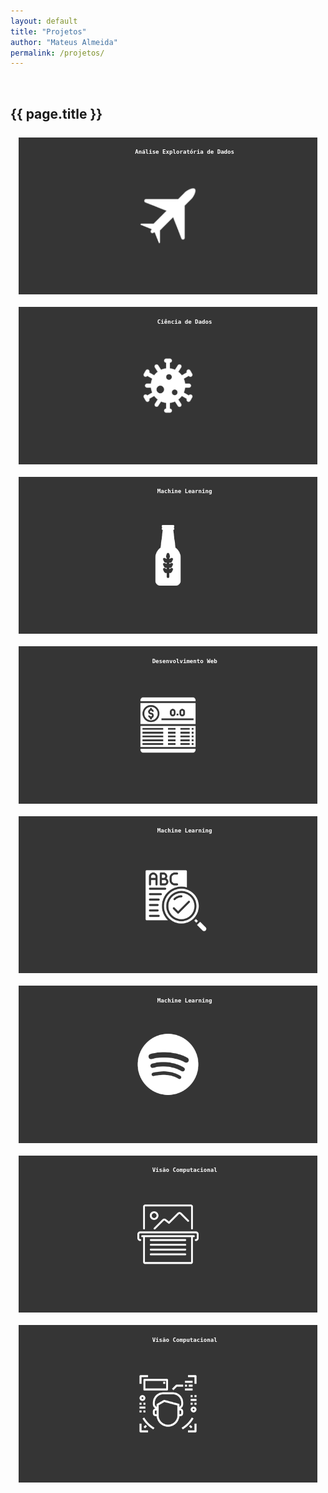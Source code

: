 ```yaml
---
layout: default
title: "Projetos"
author: "Mateus Almeida"
permalink: /projetos/
---
```


<script src="https://code.jquery.com/jquery-3.6.3.min.js" integrity="sha256-pvPw+upLPUjgMXY0G+8O0xUf+/Im1MZjXxxgOcBQBXU=" crossorigin="anonymous"></script>

<style>
  @import url('https://cdnjs.cloudflare.com/ajax/libs/font-awesome/6.2.1/css/all.min.css')
</style>

<style>
.saturate { filter: saturate(3); }
.grayscale { filter: grayscale(100%); }
.contrast { filter: contrast(160%); }
.brightness { filter: brightness(0.25); }
.blur { filter: blur(3px); }
.invert { filter: invert(100%); }
.sepia { filter: sepia(100%); }
.huerotate { filter: hue-rotate(180deg); }
.rss.opacity { filter: opacity(50%); }

.portfolio {
  font-family: monospace; 
}

.heading {
  text-align: center;
}

.heading::after {
  content: "";
  display: block;
  height: 0.13em;
  width: 2.75em;
  margin: 0.08em auto 0 auto;
  background-color: #353535;
}

.showcase {
  display: grid;
  grid-template-columns: repeat(2, 1fr);
  grid-gap: 10px;
  width: 95%;
  margin: 3% auto 0 auto;
}

.item {
  display: block;
  position: relative;
  overflow: hidden;
  width: 100%;
  min-width: 300px;
  box-shadow: 0px 0px 0px #353535;
}

.item:hover .item:active .img {
  filter: blur(2px);
  transform: scale(1.05);
}

.img {
	display: block;
	height: 100%;
	width: 100%;
	-o-object-fit: cover;
	object-fit: cover;
  transition: all 0.3s ease-in-out;
}

.overlay {
  border: 3.5px solid #353535;
  height: 100%;
  width: 100%;
  position: absolute;
  top: 0;
  left: 0;
  transition: all 0.3s ease-in-out;
   
}
.overlay:hover{
  background-color: #353535;
}
.overlay:hover .text {
  opacity: 1;
  visibility: visible;
  transform: translateY(-50%);
  transition: all 0.5s ease-in-out;
}

.hover_effect {
  opacity: 1;
  visibility: visible;
  transform: translateY(-50%);
  transition: all 0.5s ease-in-out;
}

.text {
  text-align: justify;
  padding-left: 5%;
  padding-right: 5%;
  padding: 0 5% auto 0;
  top: 45%;
  font-size: 65%;
  position: relative;
  transform: translateY(-10%);
  opacity: 0;
  visibility: hidden;
  font-weight: bolder;
  color: white;
  transition: all 0.3s ease-in-out;
}

.category {
  text-align: center;
  font-size: 65%;
  position: absolute;
  width: 100%;
  padding: 2% 5% 2% 5%;
  z-index: 1;
  font-weight: bolder;
  color: #fff;
}

.keywords {
  text-align: bottom;
  font-size: 50%;
  padding: 2% 5% 2% 5%;
  transform: translateY(-10%);
  position: absolute;
  top: 85%;
  opacity: 0;
  font-weight: normal;
  visibility: hidden;
  text-align: left;
}

.overlay:hover, .overlay:active {
-webkit-tap-highlight-color: rgba(0,0,0,0);
-webkit-user-select: none;
-webkit-touch-callout: none;
}

@media screen and (max-width: 1200px) {
  .showcase {
    grid-template-columns: auto;
    grid-gap: 20px 0;
    margin-top: 5%;
  }
}
@media screen and (max-width: 600px) {
  .showcase {
    width: 100%;
  }
}

</style>
<script>

document.addEventListener("touchstart", function(){}, true);

</script>

<a id="button"></a>

<div class="tags-header">
  <div>&nbsp;</div>
  <h2 class="tags-header-title">{{ page.title }}</h2>
  <div class="tags-header-line"></div>
</div>

<!--
<i class="fa-solid fa-code"></i>&nbsp;
<i class="fa-solid fa-chart-simple"></i>&nbsp;
<i class="fa-solid fa-chart-line"></i>&nbsp;
<i class="fa-solid fa-circle-nodes"></i>&nbsp;
<i class="fa-solid fa-scroll"></i>&nbsp;
<i class="fa-solid fa-image"></i>&nbsp;
<i class="fa-solid fa-comments"></i>&nbsp;
<i class="fa-solid fa-robot"></i>&nbsp;
<i class="fa-solid fa-brain"></i>&nbsp;
<i class="fa-sharp fa-solid fa-browser"></i>&nbsp;

  Análise Exploratória de Dados
  Machine Learning
  Deep Learning
  Visão Computacional  

<dev style="font-size: 85%; font-weight: bolder;color: crimson;">[EM DESENVOLVIMENTO]</dev><br> 
-->

<section class="portfolio">  

  <div class="showcase">
    <a href="https://colab.research.google.com/github/imsouza/airplane-crash/blob/main/EDA%20-%20Airplane%20Crash.ipynb" aria-haspopup="true" target="_blank" onclick="" class="item">
      <p class="category">
        <i class="fa-solid fa-chart-line" ></i>&nbsp;Análise Exploratória de Dados
      </p>
      <img src="/assets/portfolio/airplane.png" alt="Count of crashes by Year" class="img">
      <div class="overlay">
        <p class="text">
          Exploração dos dados de acidentes aéreos mundiais de 1908 a 2009 utilizando técnicas de análise de causalidade e PCA em séries temporais para identificar padrões e tendências relacionadas às fatalidades.
          <br>
          <p class="text keywords">Palavras-chave: Airplane, Time Series, EDA, PCA, Kmeans, Granger Causality</p>
        </p>
      </div>
    </a>
    <a href="https://colab.research.google.com/drive/1BF-CC7_g5wiY7XqKjYl65FS5m8bDJhM1?usp=sharing" aria-haspopup="true" target="_blank" onclick="" class="item">
      <p class="category">
        <i class="fa-solid fa-flask"></i>&nbsp;Ciência de Dados
      </p>
      <img src="/assets/portfolio/covid.png" alt="Covid-19 Analysis" class="img">
      <div class="overlay">
        <p class="text">
          Modelo preditivo sobre a evolução da Covid-19 no Espírito Santo, considerando fatores como tendência, sazonalidade, erro, ciclicidade e análise de grafos. O objetivo é obter uma visão aprofundada da evolução da pandemia e seu impacto na região.
          <br>
          <p class="text keywords">Palavras-chave: Time Series, Machine Learning, Covid-19, Previsões</p>
        </p>
      </div>
    </a>
    <a href="https://colab.research.google.com/drive/1FuTkYHyoYCpWS422nuLF_LcDMjLm2KGb?usp=sharing" onclick="" target="_blank" class="item">
      <p class="category">
        <i class="fa-solid fa-robot"></i>&nbsp;Machine Learning
      </p>      
      <img src="/assets/portfolio/beer.png" alt="Beer Analysis" class="img">
      <div class="overlay">
        <p class="text">
          Modelo regressivo para previsão do consumo de cerveja no estado de São Paulo. O objetivo é fornecer uma previsão precisa do consumo de cerveja que possam impactar a demanda levando em consideração os dados de finais de semana, chuva, consumo em litros e temperatura.
          <br>
          <p class="text keywords">Palavras-chave: Regressão Linear, Estatística, Cerveja</p>
        </p>
      </div>
    </a>
    <a href="https://github.com/imsouza/account-balance" onclick="" target="_blank" class="item">
      <p class="category">
        <i class="fa-solid fa-desktop"></i>&nbsp;Desenvolvimento Web
      </p>
      <img src="/assets/portfolio/accb.png" alt="Account balance" class="img">
      <div class="overlay">
        <p class="text">
          Este projeto envolve a criação de um sistema de conta bancária usando o framework Laravel. Ele permitirá aos usuários gerenciar suas finanças de maneira fácil, incluindo funcionalidades como transferências, pagamentos, depósito, saque e visualização de extrato.
          <br>
          <p class="text keywords">Palavras-chave: Laravel, Conta Bancária, CRUD, Sistema</p>
        </p>
      </div>
    </a>
    <a href="https://colab.research.google.com/drive/1m-pyGCxmjJkQX3n8kalPmBz488aaJLkU?usp=sharing" onclick="" target="_blank" class="item">
      <p class="category">
        <i class="fa-solid fa-robot"></i>&nbsp;Machine Learning
      </p>
      <img src="/assets/portfolio/spellchecker.png" alt="NLP" class="img">
      <div class="overlay">
        <p class="text"> 
          Criação de um corretor ortográfico que utiliza técnicas de processamento de linguagem natural (NLP) juntamente com a biblioteca NLTK para validar erros ortográficos em textos em língua portuguesa.
          <br>
          <p class="text keywords">Palavras-chave: NLTK, NLP, Spell Checker</p>
        </p>
      </div>
    </a>
    <a href="https://colab.research.google.com/drive/1HIDFgE819Yovue63iMI2wyicQPWLWMGc?usp=sharing" onclick="" target="_blank" class="item">
      <p class="category">
        <i class="fa-solid fa-robot"></i>&nbsp;Machine Learning
      </p>
      <img src="/assets/portfolio/spotify.png" alt="Spotify" class="img">
      <div class="overlay">
        <p class="text">
            Sistema de recomendação de músicas utilizando a API do Spotify e algoritmos de clusterização. O objetivo é agrupar as músicas em clusters com base em características semelhantes, permitindo a recomendação com base nas preferências do usuário e nos clusters aos quais as músicas pertencem.
          <br>
          <p class="text keywords">Palavras-chave: Cluster, Spotify, Sistema, Músicas</p>
        </p>
      </div>
    </a>
    <a href="https://colab.research.google.com/drive/1i90wYeYHdOlo-EUXowqtVV3sGElBeYys?usp=sharing" onclick="" target="_blank" class="item">
      <p class="category">
        <i class="fa-solid fa-eye"></i>&nbsp;Visão Computacional
      </p>
      <img src="/assets/portfolio/ocr.png" alt="Spotify" class="img">
      <div class="overlay">
        <p class="text">
            Este projeto consiste em um sistema de OCR (Optical Character Recognition) capaz de reconhecer texto em imagens. O objetivo principal é extrair informações textuais de imagens, permitindo a busca e processamento desses dados de forma automatizada.
          <br>
          <p class="text keywords">Palavras-chave: OCR, Tesseract, Computer Vision</p>
        </p>
      </div>
    </a>
    <a href="https://colab.research.google.com/drive/1lXSatRcg8ojtNG4Ol1y8W6v0s2kunDlP?usp=sharing" onclick="" target="_blank" class="item">
      <p class="category">
        <i class="fa-solid fa-eye"></i>&nbsp;Visão Computacional
      </p>
      <img src="/assets/portfolio/face.png" alt="Face" class="img">
      <div class="overlay">
        <p class="text">
            Modelo para detecção do uso de máscara que utiliza a abordagem de Aprendizagem de Metricas (Metric Learning) através do Modelo Siamês. Esta solução combina tecnologias para identificar e comparar rostos e determinar se uma máscara está sendo usada ou não.
          <br>
          <p class="text keywords">Palavras-chave: Metric Learning, Siamese Model, Computer Vision, Face Detection</p>
        </p>
      </div>
    </a>
  </div>
</section>

<style>
#button {
  display: inline-block;
  background-color: #333;
  width: 50px;
  height: 50px;
  text-align: center;
  position: fixed;
  bottom: 30px;
  right: 30px;
  transition: background-color .3s, 
    opacity .5s, visibility .5s;
  opacity: 0;
  visibility: hidden;
  z-index: 1000;
}
#button::after {
  content: "\f077";
  font-family: FontAwesome;
  font-weight: normal;
  font-style: normal;
  font-size: 2em;
  line-height: 50px;
  color: #fff;
}
#button:hover {
  cursor: pointer;
  background-color: #333;
}
#button:active {
  background-color: #555;
}
#button.show {
  opacity: 1;
  visibility: visible;
}
</style>

<script>
var btn = $('#button');

$(window).scroll(function() {
  if ($(window).scrollTop() > 300) {
    btn.addClass('show');
  } else {
    btn.removeClass('show');
  }
});

btn.on('click', function(e) {
  e.preventDefault();
  $('html, body').animate({scrollTop:0}, '300');
});
</script>